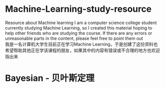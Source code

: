 # Machine-Learning-study-resource
Resource about Machine learning
I am a computer science college student currently studying Machine Learning, so I created this material hoping to help other friends who are studying the course. If there are any errors or unreasonable parts in the content, please feel free to point them out   
我是一名计算机大学生目前正在学习Machine Learning，于是创建了这份资料也希望帮助其他正在学该课程的朋友，如果其中的内容有错误或不合理的地方也欢迎指出来

# Bayesian - 贝叶斯定理
